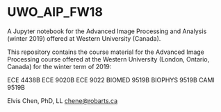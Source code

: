 # UWO_AIP_FW18

A Jupyter notebook for the Advanced Image Processing and Analysis (winter 2019) offered at Western University (Canada).

This repository contains the course material for the Advanced Image Processing course offered at the Western University (London, Ontario, Canada) for the winter term of 2019:

ECE 4438B ECE 9020B ECE 9022 BIOMED 9519B BIOPHYS 9519B CAMI 9519B

Elvis Chen, PhD, LL chene@robarts.ca
